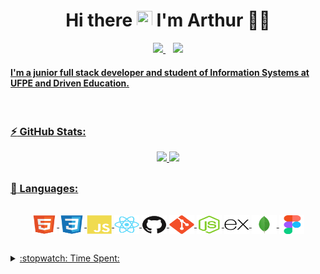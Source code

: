 
 <!-- <img align='right' src="https://badges.pufler.dev/visits/tutuezin/tutuezin?logo=google-analytics&labelColor=0D0D0F" /> -->
 
<h1 align='center'>
  Hi there <img src="https://media.giphy.com/media/hvRJCLFzcasrR4ia7z/giphy.gif" height="25px" width="25px"> I'm Arthur 👨‍💻 
</h1>

<p align='center'>
 
 <a href="https://www.linkedin.com/in/arthur-alcantara-95b7b0224/">
   <img src="https://img.shields.io/badge/linkedin-%230077B5.svg?&style=for-the-badge&logo=linkedin&logoColor=white" />
  </a>&nbsp;&nbsp;

<!--  <a href="https://www.instagram.com/alcantaratutu/">
    <img src="https://img.shields.io/badge/instagram-%23E4405F.svg?&style=for-the-badge&logo=instagram&logoColor=white" />        
  </a>&nbsp;&nbsp; -->
  
  <a href="https://twitter.com/Tutuezin08">
  <img src="https://img.shields.io/badge/Twitter-1DA1F2?style=for-the-badge&logo=twitter&logoColor=white"
  </a>
</p>
  
#### I'm a junior full stack developer and student of Information Systems at UFPE and Driven Education. 

<br />
  
### :zap: GitHub Stats:

<div align="center">
<img height="180em" src="https://github-readme-stats.vercel.app/api?username=Tutuezin&bg_color=1,000000,9b111e&title_color=fff&text_color=fff"/>
<img height="180em" src="https://github-readme-stats.vercel.app/api/top-langs/?username=Tutuezin&layout=compact&langs_count=7&bg_color=1,9b111e,000000&title_color=fff&text_color=fff"/>
</div>

##

### :rocket: Languages:
<div align="center" style="display: inline_block"><br>
  <img align="center" alt="HTML" height="30" width="40" src="https://raw.githubusercontent.com/devicons/devicon/master/icons/html5/html5-original.svg">
  <img align="center" alt="CSS" height="30" width="40" src="https://raw.githubusercontent.com/devicons/devicon/master/icons/css3/css3-original.svg">
  <img align="center" alt="Js" height="30" width="40" src="https://raw.githubusercontent.com/devicons/devicon/master/icons/javascript/javascript-plain.svg">
  <img align="center" alt="React" height="30" width="40" src="https://raw.githubusercontent.com/devicons/devicon/master/icons/react/react-original.svg">
 <!-- <img align="center" alt="Typescript" height="30" width="40" src="https://raw.githubusercontent.com/devicons/devicon/master/icons/typescript/typescript-original.svg"> -->
  <img align="center" alt="Github" height="30" width="40" src="https://raw.githubusercontent.com/devicons/devicon/master/icons/github/github-original.svg">
  <img align="center" alt="Git" height="30" width="40" src="https://raw.githubusercontent.com/devicons/devicon/master/icons/git/git-original.svg">
  <img align="center" alt="Nodejs" height="30" width="40" src="https://raw.githubusercontent.com/devicons/devicon/master/icons/nodejs/nodejs-original.svg">
  <img align="center" alt="ExpressJs" height="30" width="40" src="https://raw.githubusercontent.com/devicons/devicon/master/icons/express/express-original.svg">
  <img align="center" alt="Mongodb" height="30" width="40" src="https://raw.githubusercontent.com/devicons/devicon/master/icons/mongodb/mongodb-original.svg">
  <img align="center" alt="Figma" height="30" width="40" src="https://raw.githubusercontent.com/devicons/devicon/master/icons/figma/figma-original.svg">
  </div>
  
##


<details>
  <summary>:stopwatch:  Time Spent:</summary>

<div align="center">
<img src="https://github-readme-stats.vercel.app/api/wakatime?username=tutuzera&)](https://github.com/anuraghazra/github-readme-stats&bg_color=1,9b111e,000000&title_color=808080&text_color=fff"/>
</div>
  

   
